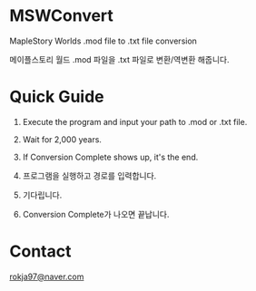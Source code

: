 # MSWConvert
MapleStory Worlds .mod file to .txt file conversion

메이플스토리 월드 .mod 파일을 .txt 파일로 변환/역변환 해줍니다.

# Quick Guide
1. Execute the program and input your path to .mod or .txt file.
2. Wait for 2,000 years.
3. If Conversion Complete shows up, it's the end.

1. 프로그램을 실행하고 경로를 입력합니다.
2. 기다립니다.
3. Conversion Complete가 나오면 끝납니다.

# Contact
rokja97@naver.com
